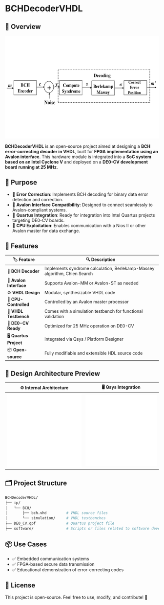 # BCHDecoderVHDL

## 🚀 Overview  
![Main Preview](assets/img/main.png)

**BCHDecoderVHDL** is an open-source project aimed at designing a **BCH error-correcting decoder in VHDL**, built for **FPGA implementation using an Avalon interface**. This hardware module is integrated into a **SoC system based on an Intel Cyclone V** and deployed on a **DE0-CV development board running at 25 MHz**.

## 🎯 Purpose  
- 🧮 **Error Correction**: Implements BCH decoding for binary data error detection and correction.  
- 🔗 **Avalon Interface Compatibility**: Designed to connect seamlessly to Avalon-compliant systems.  
- 🧩 **Quartus Integration**: Ready for integration into Intel Quartus projects targeting DE0-CV boards.  
- 🧠 **CPU Exploitation**: Enables communication with a Nios II or other Avalon master for data exchange.  

## 📝 Features  
| 🏷️ Feature | 🔍 Description |
|-----------|----------------|
| 🧮 **BCH Decoder** | Implements syndrome calculation, Berlekamp-Massey algorithm, Chien Search |
| 🔗 **Avalon Interface** | Supports Avalon-MM or Avalon-ST as needed |
| ⚙️ **VHDL Design** | Modular, synthesizable VHDL code |
| 🧠 **CPU-Controlled** | Controlled by an Avalon master processor |
| 🧪 **VHDL Testbench** | Comes with a simulation testbench for functional validation |
| 🧱 **DE0-CV Ready** | Optimized for 25 MHz operation on DE0-CV |
| 🖥️ **Quartus Project** | Integrated via Qsys / Platform Designer |
| 📦 **Open-source** | Fully modifiable and extensible HDL source code |

## 📐 Design Architecture Preview
| ⚙️ Internal Architecture | 🖥️ Qsys Integration |
|--------------------------|----------------------|
| <img src="assets/img/bch_core_architecture.png"> | <img src="assets/img/qsys_layout.png"> |

## 🗂️ Project Structure
```bash
BCHDecoderVHDL/
├── ip/                  
│   └── BCH/                
│       ├── bch.vhd         # VHDL source files
│       └── simulation/     # VHDL testbenches
├── DE0_CV.qpf              # Quartus project file
├── software/               # Scripts or files related to software development
```

## 📦 Use Cases
- ✅ Embedded communication systems
- ✅ FPGA-based secure data transmission
- ✅ Educational demonstration of error-correcting codes

## 🌟 License  
This project is open-source. Feel free to use, modify, and contribute! 🚀

